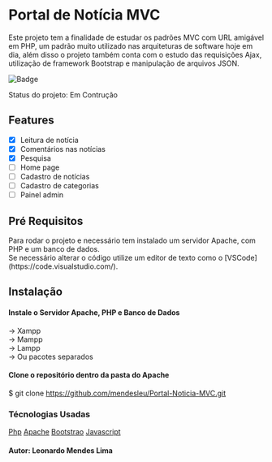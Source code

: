 # Portal de Notícia MVC

<p>
    Este projeto tem a finalidade de estudar os padrões MVC com URL amigável em PHP, um padrão muito utilizado nas arquiteturas de software hoje em dia, além disso o projeto também conta com o estudo das requisições Ajax, utilização de framework Bootstrap e manipulação de arquivos JSON.
</P>

![Badge](https://img.shields.io/badge/Build-1.0-blue)


<p>
    Status do projeto: Em Contrução
</p>

## Features

- [x] Leitura de notícia
- [x] Comentários nas notícias
- [x] Pesquisa
- [ ] Home page
- [ ] Cadastro de notícias
- [ ] Cadastro de categorias
- [ ] Painel admin

## Pré Requisitos

<p>
    Para rodar o projeto e necessário tem instalado um servidor Apache, com PHP e um banco de dados.<br>
    Se necessário alterar o código utilize um editor de texto como o [VSCode](https://code.visualstudio.com/).
</p>

## Instalação

#### Instale o Servidor Apache, PHP e Banco de Dados
-> Xampp<br>
-> Mampp<br>
-> Lampp<br>
-> Ou pacotes separados

#### Clone o repositório dentro da pasta do Apache
$ git clone https://github.com/mendesleu/Portal-Noticia-MVC.git


### Técnologias Usadas

[Php](https://php.net/)
[Apache](https://www.apachefriends.org/pt_br/download.html)
[Bootstrao](https://getbootstrap.com/)
[Javascript](https://developer.mozilla.org/pt-BR/docs/Web/JavaScript)

#### Autor: Leonardo Mendes Lima